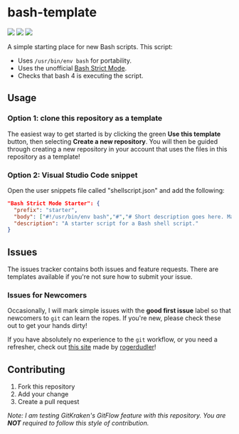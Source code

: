 # bash-template

[![](https://img.shields.io/github/last-commit/yeenbean/bash-template.svg?logo=github&logoColor=white)](https://github.com/yeenbean/bash-template/commits/master) [![](https://img.shields.io/codeclimate/issues/yeenbean/bash-template.svg)](https://github.com/yeenbean/bash-template/issues) [![](https://img.shields.io/github/forks/yeenbean/bash-template.svg?style=social)](https://github.com/yeenbean/bash-template/fork)

A simple starting place for new Bash scripts. This script:

- Uses `/usr/bin/env bash` for portability.
- Uses the unofficial
[Bash Strict Mode](http://redsymbol.net/articles/unofficial-bash-strict-mode/).
- Checks that bash 4 is executing the script.

## Usage

### Option 1: clone this repository as a template

The easiest way to get started is by clicking the green **Use this template**
button, then selecting **Create a new repository**. You will then be guided
through creating a new repository in your account that uses the files in this
repository as a template!

### Option 2: Visual Studio Code snippet

Open the user snippets file called "shellscript.json" and add the following:

```json
"Bash Strict Mode Starter": {
  "prefix": "starter",
  "body": ["#!/usr/bin/env bash","#","# Short description goes here. Maximum 3 sentences. If possible, keep each line","# under 80 characters for easy readability.","","","init() {","  set -euo pipefail # strict mode","  #set -x            # uncomment when debugging your script","  IFS=$'\\n\\t'       # IFS restricted to newline and tab","}","","","main() {","  init # run init function","  echo success","}","","","# make sure bash 4 is being used and run the script, exit otherwise","# this prevents people from running the script with an unsupported interpreter","if [ -z \"${BASH_VERSINFO}\" ] || [ -z \"${BASH_VERSINFO[0]}\" ] || [ ${BASH_VERSINFO[0]} -lt 4 ]","then","  echo \"This script requires Bash version 4 or newer.\"","  exit 1","else","  main","fi"],
  "description": "A starter script for a Bash shell script."
}
```

## Issues

The issues tracker contains both issues and feature requests. There are
templates available if you're not sure how to submit your issue.

### Issues for Newcomers

Occasionally, I will mark simple issues with the **good first issue** label so
that newcomers to `git` can learn the ropes. If you're new, please check these
out to get your hands dirty!

If you have absolutely no experience to the `git` workflow, or you need a
refresher, check out [this site](http://rogerdudler.github.io/git-guide/) made
by [rogerdudler](https://github.com/rogerdudler)!

## Contributing

1. Fork this repository
1. Add your change
1. Create a pull request

_Note: I am testing GitKraken's GitFlow feature with this repository. You are
**NOT** required to follow this style of contribution._
